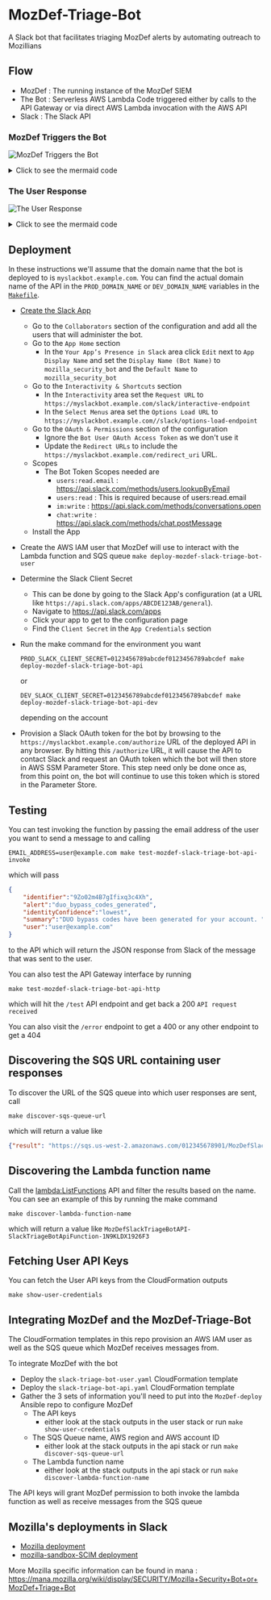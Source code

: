 # MozDef-Triage-Bot
A Slack bot that facilitates triaging MozDef alerts by automating outreach to Mozillians


## Flow

* MozDef : The running instance of the MozDef SIEM
* The Bot : Serverless AWS Lambda Code triggered either by calls to the API Gateway 
  or via direct AWS Lambda invocation with the AWS API
* Slack : The Slack API

### MozDef Triggers the Bot

![MozDef Triggers the Bot](https://mermaid.ink/img/eyJjb2RlIjoiZ3JhcGggVERcbiAgICBtb3pkZWZbTW96RGVmXVxuICAgIGJvdFtUaGUgQm90XVxuICAgIHNsYWNrW1NsYWNrIEFQSV1cbiAgICB1c2VyW1VzZXJdXG4gICAgbW96ZGVmIC0tPnxsYW1iZGEuaW52b2tlfCBib3RcbiAgICBib3QgLS0-fFBPU1R8IHNsYWNrXG4gICAgc2xhY2sgLS0-fERpc3BsYXkgbWVzc2FnZXwgdXNlclxuICAgICIsIm1lcm1haWQiOiJ7XG4gIFwidGhlbWVcIjogXCJkZWZhdWx0XCJcbn0iLCJ1cGRhdGVFZGl0b3IiOmZhbHNlLCJhdXRvU3luYyI6dHJ1ZSwidXBkYXRlRGlhZ3JhbSI6ZmFsc2V9)

<details>
  <summary>Click to see the mermaid code</summary>

```mermaid
graph TD
    mozdef[MozDef]
    bot[The Bot]
    slack[Slack API]
    user[User]
    mozdef -->|lambda.invoke| bot
    bot -->|POST| slack
    slack -->|Display message| user
```
</details>

### The User Response

![The User Response](https://mermaid.ink/img/eyJjb2RlIjoiZ3JhcGggVERcbiAgICBtb3pkZWZbTW96RGVmXVxuICAgIGJvdFtUaGUgQm90XVxuICAgIHNsYWNrW1NsYWNrIEFQSV1cbiAgICB1c2VyW1VzZXJdXG4gICAgYXBpZ2F0ZXdheVttb3pkZWYtdHJpYWdlLWJvdC5leGFtcGxlLmNvbV1cbiAgICBzcXNbTW96RGVmIFNRUyBRdWV1ZV1cbiAgICB1c2VyIC0tPnxDbGljayBtZXNzYWdlIGJ1dHRvbnwgc2xhY2tcbiAgICBzbGFjayAtLT58UE9TVHwgYXBpZ2F0ZXdheVxuICAgIGFwaWdhdGV3YXkgLS0-fGludm9rZXwgYm90XG4gICAgYm90IC0tPnxzcXMuc2VuZF9tZXNzYWdlfCBzcXNcbiAgICBtb3pkZWYgLS0-fHNxcy5yZWNlaXZlX21lc3NhZ2V8IHNxcyIsIm1lcm1haWQiOiJ7XG4gIFwidGhlbWVcIjogXCJkZWZhdWx0XCJcbn0iLCJ1cGRhdGVFZGl0b3IiOmZhbHNlLCJhdXRvU3luYyI6dHJ1ZSwidXBkYXRlRGlhZ3JhbSI6ZmFsc2V9)

<details>
  <summary>Click to see the mermaid code</summary>

```mermaid
graph TD
    mozdef[MozDef]
    bot[The Bot]
    slack[Slack API]
    user[User]
    apigateway[mozdef-triage-bot.example.com]
    sqs[MozDef SQS Queue]
    user -->|Click message button| slack
    slack -->|POST| apigateway
    apigateway -->|invoke| bot
    bot -->|sqs.send_message| sqs
    mozdef -->|sqs.receive_message| sqs
```
</details>

## Deployment

In these instructions we'll assume that the domain name that the bot is deployed
to is `myslackbot.example.com`. You can find the actual domain name of the API in the
`PROD_DOMAIN_NAME` or `DEV_DOMAIN_NAME` variables in the [`Makefile`](Makefile). 

* [Create the Slack App](https://api.slack.com/apps?new_app=1)
  * Go to the `Collaborators` section of the configuration and add all the users
    that will administer the bot.
  * Go to the `App Home` section
    * In the `Your App’s Presence in Slack` area click `Edit` next to `App Display Name`
      and set the `Display Name (Bot Name)` to `mozilla_security_bot` and the `Default Name`
      to `mozilla_security_bot` 
  * Go to the `Interactivity & Shortcuts` section
    * In the `Interactivity` area set the `Request URL` to `https://myslackbot.example.com/slack/interactive-endpoint`
    * In the `Select Menus` area set the `Options Load URL` to `https://myslackbot.example.com//slack/options-load-endpoint`
  * Go to the `OAuth & Permissions` section of the configuration
    * Ignore the `Bot User OAuth Access Token` as we don't use it
    * Update the `Redirect URLs` to include the `https://myslackbot.example.com/redirect_uri`
      URL.
  * Scopes
    * The Bot Token Scopes needed are
      * `users:read.email` : https://api.slack.com/methods/users.lookupByEmail
      * `users:read` : This is required because of users:read.email
      * `im:write` : https://api.slack.com/methods/conversations.open
      * `chat:write` : https://api.slack.com/methods/chat.postMessage
  * Install the App
* Create the AWS IAM user that MozDef will use to interact with the Lambda function
  and SQS queue
  `make deploy-mozdef-slack-triage-bot-user`
* Determine the Slack Client Secret
  * This can be done by going to the Slack App's configuration (at a URL like
    `https://api.slack.com/apps/ABCDE123AB/general`).
  * Navigate to https://api.slack.com/apps
  * Click your app to get to the configuration page
  * Find the `Client Secret` in the `App Credentials` section
* Run the make command for the environment you want
    ```shell script
    PROD_SLACK_CLIENT_SECRET=0123456789abcdef0123456789abcdef make deploy-mozdef-slack-triage-bot-api
    ```
    
    or
    
    ```shell script
    DEV_SLACK_CLIENT_SECRET=0123456789abcdef0123456789abcdef make deploy-mozdef-slack-triage-bot-api-dev
    ```
    
    depending on the account
* Provision a Slack OAuth token for the bot by browsing to the 
  `https://myslackbot.example.com/authorize` URL of the deployed API in any 
  browser. 
  By hitting this `/authorize` URL, it will cause the API to contact Slack and
  request an OAuth token which the bot will then store in AWS SSM Parameter Store.
  This step need only be done once as, from this point on, the bot will continue
  to use this token which is stored in the Parameter Store.

## Testing

You can test invoking the function by passing the email address of the user
you want to send a message to and calling

```shell script
EMAIL_ADDRESS=user@example.com make test-mozdef-slack-triage-bot-api-invoke
```

which will pass

```json
{
    "identifier":"9Zo02m4B7gIfixq3c4Xh",
    "alert":"duo_bypass_codes_generated",
    "identityConfidence":"lowest",
    "summary":"DUO bypass codes have been generated for your account. ",
    "user":"user@example.com"
}
```

to the API which will return the JSON response from Slack of the message that
was sent to the user.

You can also test the API Gateway interface by running

```shell script
make test-mozdef-slack-triage-bot-api-http
```

which will hit the `/test` API endpoint and get back a 200 `API request received`

You can also visit the `/error` endpoint to get a 400 or any other endpoint to get a 404

## Discovering the SQS URL containing user responses

To discover the URL of the SQS queue into which user responses are sent, call

```shell script
make discover-sqs-queue-url 
```

which will return a value like

```json
{"result": "https://sqs.us-west-2.amazonaws.com/012345678901/MozDefSlackTriageBotAPI-SlackTriageBotMozDefQueue-ABCDEFGHIJKL"}
```

## Discovering the Lambda function name

Call the [lambda:ListFunctions](https://docs.aws.amazon.com/lambda/latest/dg/API_ListFunctions.html)
API and filter the results based on the name. You can see an example of this by
running the make command

```shell script
make discover-lambda-function-name 
```

which will return a value like `MozDefSlackTriageBotAPI-SlackTriageBotApiFunction-1N9KLDX1926F3`

## Fetching User API Keys

You can fetch the User API keys from the CloudFormation outputs

```shell script
make show-user-credentials
```

## Integrating MozDef and the MozDef-Triage-Bot

The CloudFormation templates in this repo provision an AWS IAM user as well as
the SQS queue which MozDef receives messages from.

To integrate MozDef with the bot
* Deploy the `slack-triage-bot-user.yaml` CloudFormation template
* Deploy the `slack-triage-bot-api.yaml` CloudFormation template
* Gather the 3 sets of information you'll need to put into the `MozDef-deploy`
  Ansible repo to configure MozDef
  * The API keys 
    * either look at the stack outputs in the user stack or run 
      `make show-user-credentials`
  * The SQS Queue name, AWS region and AWS account ID
    * either look at the stack outputs in the api stack or run 
      `make discover-sqs-queue-url`
  * The Lambda function name
     * either look at the stack outputs in the api stack or run 
       `make discover-lambda-function-name`
  
The API keys will grant MozDef permission to both invoke the lambda function
as well as receive messages from the SQS queue

## Mozilla's deployments in Slack

* [Mozilla deployment](https://api.slack.com/apps/AS6G90NUT/general)
* [mozilla-sandbox-SCIM deployment](https://api.slack.com/apps/AR6G404SH/general)

More Mozilla specific information can be found in mana : https://mana.mozilla.org/wiki/display/SECURITY/Mozilla+Security+Bot+or+MozDef+Triage+Bot

